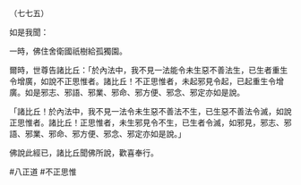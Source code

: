 （七七五）

如是我聞：

一時，佛住舍衛國祇樹給孤獨園。

爾時，世尊告諸比丘：「於內法中，我不見一法能令未生惡不善法生，已生者重生令增廣，如說不正思惟者。諸比丘！不正思惟者，未起邪見令起，已起重生令增廣。如是邪志、邪語、邪業、邪命、邪方便、邪念、邪定亦如是說。

「諸比丘！於內法中，我不見一法令未生惡不善法不生，已生惡不善法令滅，如說正思惟者。諸比丘！正思惟者，未生邪見令不生，已生者令滅，如邪見，邪志、邪語、邪業、邪命、邪方便、邪念、邪定亦如是說。」

佛說此經已，諸比丘聞佛所說，歡喜奉行。



#八正道
#不正思惟
